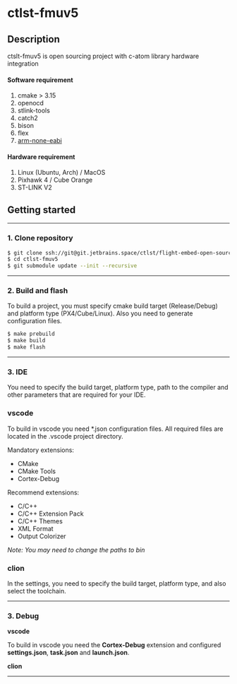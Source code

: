 # ctlst-fmuv5
## Description

ctslt-fmuv5 is open sourcing project with c-atom library hardware integration

#### Software requirement
1. cmake > 3.15
2. openocd
3. stlink-tools
4. catch2
5. bison
6. flex
7. [arm-none-eabi](https://developer.arm.com/downloads/-/gnu-rm)

#### Hardware requirement
1. Linux (Ubuntu, Arch) / MacOS
2. Pixhawk 4 / Cube Orange
3. ST-LINK V2

## Getting started

---

### 1. Clone repository

```bash
$ git clone ssh://git@git.jetbrains.space/ctlst/flight-embed-open-sourcing/ctlst-fmuv5.git
$ cd ctlst-fmuv5
$ git submodule update --init --recursive
```

---

### 2. Build and flash

To build a project, you must specify cmake build target (Release/Debug) and platform type (PX4/Cube/Linux). Also you need to generate configuration files.

```bash
$ make prebuild
$ make build
$ make flash
```

---

### 3. IDE

You need to specify the build target, platform type, path to the compiler and other parameters that are required for your IDE.

### vscode

To build in vscode you need *.json configuration files. All required files are located in the .vscode project directory.

Mandatory extensions:

- CMake
- CMake Tools
- Cortex-Debug

Recommend extensions:

- C/C++
- C/C++ Extension Pack
- C/C++ Themes
- XML Format
- Output Colorizer

*Note: You may need to change the paths to bin*

### clion

In the settings, you need to specify the build target, platform type, and also select the toolchain.

---

### 3. Debug

**vscode**

To build in vscode you need the **Cortex-Debug** extension and configured **settings.json**, **task.json** and **launch.json**.

**clion**

---
